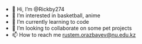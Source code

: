 - 👋 Hi, I’m @Rickby274
- 👀 I’m interested in basketball, anime
- 🌱 I’m currently learning to code
- 💞️ I’m looking to collaborate on some pet projects
- 📫 How to reach me rustem.orazbayev@nu.edu.kz

